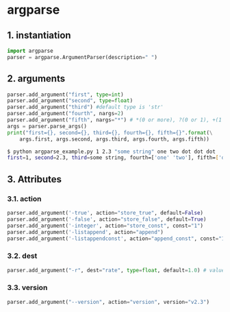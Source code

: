 
# argparse

## 1. instantiation
~~~python
import argparse
parser = argparse.ArgumentParser(description=" ")
~~~

## 2. arguments
~~~python
parser.add_argument("first", type=int)
parser.add_argument("second", type=float)
parser.add_argument("third") #default type is 'str'
parser.add_argument("fourth", nargs=2)
parser.add_argument("fifth", nargs="*") # *(0 or more), ?(0 or 1), +(1 or more)
args = parser.parse_args()
print("first={}, second={}, third={}, fourth={}, fifth={}".format(\
	args.first, args.second, args.third, args.fourth, args.fifth))
~~~
~~~bash
$ python argparse_example.py 1 2.3 "some string" one two dot dot dot
first=1, second=2.3, third=some string, fourth=['one' 'two'], fifth=['dot','dot','dot']
~~~

## 3. Attributes
### 3.1. action
~~~python
parser.add_argument('-true', action="store_true", default=False)
parser.add_argument('-false', action="store_false", default=True)
parser.add_argument('-integer', action="store_const", const="1")
parser.add_argument('-listappend', action="append")
parser.add_argument('-listappendconst', action="append_const", const="1")
~~~
### 3.2. dest
~~~python
parser.add_argument("-r", dest="rate", type=float, default=1.0) # value saved in name "rate"
~~~
### 3.3. version
~~~python
parser.add_argument("--version", action="version", version="v2.3")
~~~

